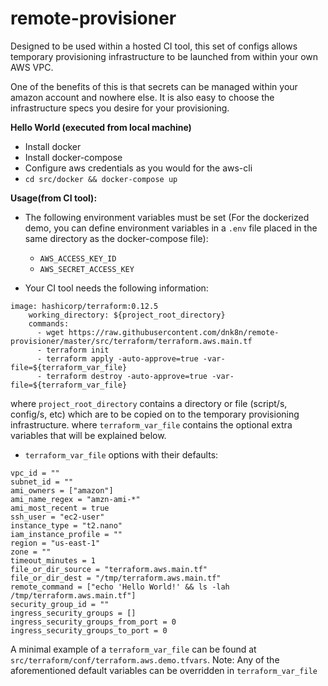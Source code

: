 # remote-provisioner

Designed to be used within a hosted CI tool, this set of configs allows temporary provisioning infrastructure to be launched from within your own AWS VPC.

One of the benefits of this is that secrets can be managed within your amazon account and nowhere else. It is also easy to choose the infrastructure specs you desire for your provisioning.

**Hello World (executed from local machine)**

- Install docker
- Install docker-compose
- Configure aws credentials as you would for the aws-cli
- `cd src/docker && docker-compose up`

**Usage(from CI tool):**

- The following environment variables must be set (For the dockerized demo, you can define environment variables in a `.env` file placed in the same directory as the docker-compose file):
  - `AWS_ACCESS_KEY_ID` 
  - `AWS_SECRET_ACCESS_KEY`

- Your CI tool needs the following information:
```
image: hashicorp/terraform:0.12.5
    working_directory: ${project_root_directory}
    commands:
      - wget https://raw.githubusercontent.com/dnk8n/remote-provisioner/master/src/terraform/terraform.aws.main.tf
      - terraform init
      - terraform apply -auto-approve=true -var-file=${terraform_var_file}
      - terraform destroy -auto-approve=true -var-file=${terraform_var_file}
```
where `project_root_directory` contains a directory or file (script/s, config/s, etc) which are to be copied on to the temporary provisioning infrastructure.
where `terraform_var_file` contains the optional extra variables that will be explained below.

- `terraform_var_file` options with their defaults:
```
vpc_id = ""
subnet_id = ""
ami_owners = ["amazon"]
ami_name_regex = "amzn-ami-*"
ami_most_recent = true
ssh_user = "ec2-user"
instance_type = "t2.nano"
iam_instance_profile = ""
region = "us-east-1"
zone = ""
timeout_minutes = 1
file_or_dir_source = "terraform.aws.main.tf"
file_or_dir_dest = "/tmp/terraform.aws.main.tf"
remote_command = ["echo 'Hello World!' && ls -lah /tmp/terraform.aws.main.tf"]
security_group_id = ""
ingress_security_groups = []
ingress_security_groups_from_port = 0
ingress_security_groups_to_port = 0
```
A minimal example of a `terraform_var_file` can be found at `src/terraform/conf/terraform.aws.demo.tfvars`.
Note: Any of the aforementioned default variables can be overridden in `terraform_var_file`
